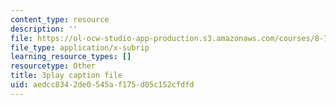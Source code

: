 ```yaml
---
content_type: resource
description: ''
file: https://ol-ocw-studio-app-production.s3.amazonaws.com/courses/8-701-introduction-to-nuclear-and-particle-physics-fall-2020/aedcc8342de0545af175d05c152cfdfd_FEK07tdpX3I.srt
file_type: application/x-subrip
learning_resource_types: []
resourcetype: Other
title: 3play caption file
uid: aedcc834-2de0-545a-f175-d05c152cfdfd
---
```


